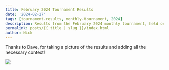 ```yaml
---
title: February 2024 Tournament Results
date: '2024-02-27'
tags: [tournament-results, monthly-tournament, 2024]
description: Results from the February 2024 monthly tournament, held on February 20th 2024 in Breckenridge MN
permalink: posts/{{ title | slug }}/index.html
author: Nick
---
```


Thanks to Dave, for taking a picture of the results and adding all the necessary context!

<a href="https://www.dropbox.com/scl/fi/i9rv0y7hc4y8l93ecqa38/20240220-wbchess-results.JPG?rlkey=04ntgfbbde1bwr3g7dijoqv4b&raw=1" target="_blank"><img src="https://www.dropbox.com/scl/fi/i9rv0y7hc4y8l93ecqa38/20240220-wbchess-results.JPG?rlkey=04ntgfbbde1bwr3g7dijoqv4b&raw=1"></a>
